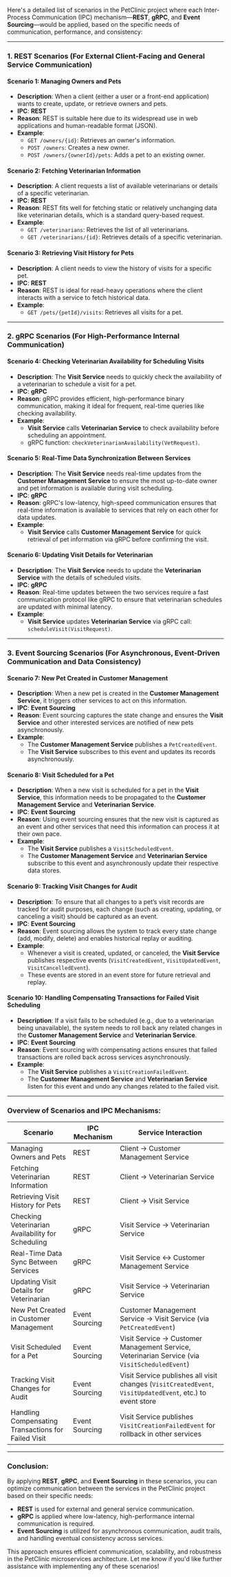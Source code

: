 Here's a detailed list of scenarios in the PetClinic project where each Inter-Process Communication (IPC) mechanism—**REST**, **gRPC**, and **Event Sourcing**—would be applied, based on the specific needs of communication, performance, and consistency:

---

### 1. **REST Scenarios** (For External Client-Facing and General Service Communication)
#### Scenario 1: Managing Owners and Pets
- **Description**: When a client (either a user or a front-end application) wants to create, update, or retrieve owners and pets.
- **IPC**: **REST**
- **Reason**: REST is suitable here due to its widespread use in web applications and human-readable format (JSON).
- **Example**:
  - `GET /owners/{id}`: Retrieves an owner's information.
  - `POST /owners`: Creates a new owner.
  - `POST /owners/{ownerId}/pets`: Adds a pet to an existing owner.

#### Scenario 2: Fetching Veterinarian Information
- **Description**: A client requests a list of available veterinarians or details of a specific veterinarian.
- **IPC**: **REST**
- **Reason**: REST fits well for fetching static or relatively unchanging data like veterinarian details, which is a standard query-based request.
- **Example**:
  - `GET /veterinarians`: Retrieves the list of all veterinarians.
  - `GET /veterinarians/{id}`: Retrieves details of a specific veterinarian.

#### Scenario 3: Retrieving Visit History for Pets
- **Description**: A client needs to view the history of visits for a specific pet.
- **IPC**: **REST**
- **Reason**: REST is ideal for read-heavy operations where the client interacts with a service to fetch historical data.
- **Example**:
  - `GET /pets/{petId}/visits`: Retrieves all visits for a pet.

---

### 2. **gRPC Scenarios** (For High-Performance Internal Communication)
#### Scenario 4: Checking Veterinarian Availability for Scheduling Visits
- **Description**: The **Visit Service** needs to quickly check the availability of a veterinarian to schedule a visit for a pet.
- **IPC**: **gRPC**
- **Reason**: gRPC provides efficient, high-performance binary communication, making it ideal for frequent, real-time queries like checking availability.
- **Example**:
  - **Visit Service** calls **Veterinarian Service** to check availability before scheduling an appointment.
  - gRPC function: `checkVeterinarianAvailability(VetRequest)`.

#### Scenario 5: Real-Time Data Synchronization Between Services
- **Description**: The **Visit Service** needs real-time updates from the **Customer Management Service** to ensure the most up-to-date owner and pet information is available during visit scheduling.
- **IPC**: **gRPC**
- **Reason**: gRPC's low-latency, high-speed communication ensures that real-time information is available to services that rely on each other for data updates.
- **Example**:
  - **Visit Service** calls **Customer Management Service** for quick retrieval of pet information via gRPC before confirming the visit.

#### Scenario 6: Updating Visit Details for Veterinarian
- **Description**: The **Visit Service** needs to update the **Veterinarian Service** with the details of scheduled visits.
- **IPC**: **gRPC**
- **Reason**: Real-time updates between the two services require a fast communication protocol like gRPC to ensure that veterinarian schedules are updated with minimal latency.
- **Example**:
  - **Visit Service** updates **Veterinarian Service** via gRPC call: `scheduleVisit(VisitRequest)`.

---

### 3. **Event Sourcing Scenarios** (For Asynchronous, Event-Driven Communication and Data Consistency)
#### Scenario 7: New Pet Created in Customer Management
- **Description**: When a new pet is created in the **Customer Management Service**, it triggers other services to act on this information.
- **IPC**: **Event Sourcing**
- **Reason**: Event sourcing captures the state change and ensures the **Visit Service** and other interested services are notified of new pets asynchronously.
- **Example**:
  - The **Customer Management Service** publishes a `PetCreatedEvent`.
  - The **Visit Service** subscribes to this event and updates its records asynchronously.

#### Scenario 8: Visit Scheduled for a Pet
- **Description**: When a new visit is scheduled for a pet in the **Visit Service**, this information needs to be propagated to the **Customer Management Service** and **Veterinarian Service**.
- **IPC**: **Event Sourcing**
- **Reason**: Using event sourcing ensures that the new visit is captured as an event and other services that need this information can process it at their own pace.
- **Example**:
  - The **Visit Service** publishes a `VisitScheduledEvent`.
  - The **Customer Management Service** and **Veterinarian Service** subscribe to this event and asynchronously update their respective data stores.

#### Scenario 9: Tracking Visit Changes for Audit
- **Description**: To ensure that all changes to a pet’s visit records are tracked for audit purposes, each change (such as creating, updating, or canceling a visit) should be captured as an event.
- **IPC**: **Event Sourcing**
- **Reason**: Event sourcing allows the system to track every state change (add, modify, delete) and enables historical replay or auditing.
- **Example**:
  - Whenever a visit is created, updated, or canceled, the **Visit Service** publishes respective events (`VisitCreatedEvent`, `VisitUpdatedEvent`, `VisitCancelledEvent`).
  - These events are stored in an event store for future retrieval and replay.

#### Scenario 10: Handling Compensating Transactions for Failed Visit Scheduling
- **Description**: If a visit fails to be scheduled (e.g., due to a veterinarian being unavailable), the system needs to roll back any related changes in the **Customer Management Service** and **Veterinarian Service**.
- **IPC**: **Event Sourcing**
- **Reason**: Event sourcing with compensating actions ensures that failed transactions are rolled back across services asynchronously.
- **Example**:
  - The **Visit Service** publishes a `VisitCreationFailedEvent`.
  - The **Customer Management Service** and **Veterinarian Service** listen for this event and undo any changes related to the failed visit.

---

### Overview of Scenarios and IPC Mechanisms:

| **Scenario**                                        | **IPC Mechanism** | **Service Interaction**                                                                                 |
|-----------------------------------------------------|-------------------|----------------------------------------------------------------------------------------------------------|
| Managing Owners and Pets                            | REST              | Client → Customer Management Service                                                                      |
| Fetching Veterinarian Information                   | REST              | Client → Veterinarian Service                                                                             |
| Retrieving Visit History for Pets                   | REST              | Client → Visit Service                                                                                    |
| Checking Veterinarian Availability for Scheduling   | gRPC              | Visit Service → Veterinarian Service                                                                      |
| Real-Time Data Sync Between Services                | gRPC              | Visit Service ↔ Customer Management Service                                                               |
| Updating Visit Details for Veterinarian             | gRPC              | Visit Service → Veterinarian Service                                                                      |
| New Pet Created in Customer Management              | Event Sourcing    | Customer Management Service → Visit Service (via `PetCreatedEvent`)                                        |
| Visit Scheduled for a Pet                           | Event Sourcing    | Visit Service → Customer Management Service, Veterinarian Service (via `VisitScheduledEvent`)              |
| Tracking Visit Changes for Audit                    | Event Sourcing    | Visit Service publishes all visit changes (`VisitCreatedEvent`, `VisitUpdatedEvent`, etc.) to event store  |
| Handling Compensating Transactions for Failed Visit | Event Sourcing    | Visit Service publishes `VisitCreationFailedEvent` for rollback in other services                         |

---

### Conclusion:

By applying **REST**, **gRPC**, and **Event Sourcing** in these scenarios, you can optimize communication between the services in the PetClinic project based on their specific needs:
- **REST** is used for external and general service communication.
- **gRPC** is applied where low-latency, high-performance internal communication is required.
- **Event Sourcing** is utilized for asynchronous communication, audit trails, and handling eventual consistency across services.

This approach ensures efficient communication, scalability, and robustness in the PetClinic microservices architecture. Let me know if you'd like further assistance with implementing any of these scenarios!